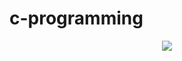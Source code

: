 # c-programming

<p align="center">
  <img src="https://profile-counter.glitch.me/ComradeMohan-c-programming/count.svg" />
</p>

